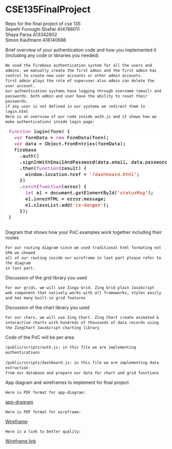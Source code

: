 # CSE135FinalProject
Repo for the final project of cse 135<br/>
Sepehr Foroughi Shafiei A14766011<br/>
Shaya Parsa A13342802 <br/>
Simon Kaufmann A16140686 <br/>

 Brief overview of your authentication code and how you implemented it (including  any  code or libraries you needed)
 
    We used the Firebase authentication system for all the users and
    admins. we manually create the first admin and the first admin has
    control to create new user accounts or other admin accounts.
    first admin plays the role of superuser.also admin can delete the
    user account. 
    our authentication systems have logging through username (email) and
    passwords. both admin and user have the ability to reset their
    passwords.
    if any user is not defined in our systems we redirect them to
    login.html 
    Here is an overview of our code inside auth.js and it shows how we
    make authentications inside login page:
    
![auth_snippet_code](/public/media/auth_snippet_code.png)
        
Diagram that shows how your PoC examples work together including their routes

    For our routing diagram since we used traditional html formating not SPA we showed
    all of our routing inside our wireframe in last part please refer to the diagram
    in last part.

Discussion of the grid library you used 
    
    For our grids, we will use Zinga Grid. Zing Grid plain JavaScript
    web component that natively works with all frameworks, styles easily
    and has many built-in grid features
    
Discussion of the chart library you used 

    For our chars, we will use Zing Chart. Zing Chart create animated &
    interactive charts with hundreds of thousands of data records using
    the ZingChart JavaScript charting library
    
Code of the PoC will be per area 
    
    /public/scripts/auth.js: in this file we are implementing authentications
    
    /public/scripts/dashboard.js: in this file we are implementing data extraction
    from our database and prepare our data for chart and grid functions
        

App diagram and wireframes to implement for final project 
   
   
    Here is PDF format for app-diagram:
    
[app-dragram](/public/media/app-diagram.pdf)
    
    Here is PDF format for wireframe:
    
[Wireframe](/public/media/wireframe.pdf)

    Here is a link to better quality:
    
[Wireframe link](https://miro.com/welcomeonboard/r5cdFwjFBnVmmrWhmBXtH4ugCyHbD6nFNAlS5mwm1SmmzldW02ljha5rdDPDaFu0)
